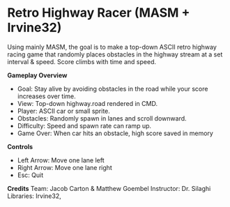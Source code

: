 # Retro Highway Racer (MASM + Irvine32)

Using mainly MASM, the goal is to make a top-down ASCII retro highway racing game that randomly places obstacles in the highway stream at a set interval & speed. Score climbs with time and speed. 

**Gameplay Overview**
- Goal: Stay alive by avoiding obstacles in the road while your score increases over time.
- View: Top-down highway.road rendered in CMD.
- Player: ASCII car or small sprite.
- Obstacles: Randomly spawn in lanes and scroll downward.
- Difficulty: Speed and spawn rate can ramp up.
- Game Over: When car hits an obstacle, high score saved in memory

**Controls**
- Left Arrow: Move one lane left
- Right Arrow: Move one lane right
- Esc: Quit

**Credits**
Team: Jacob Carton & Matthew Goembel
Instructor: Dr. Silaghi
Libraries: Irvine32, 
